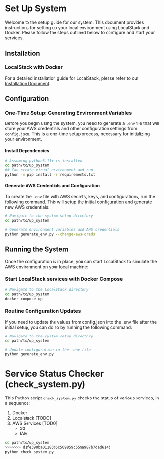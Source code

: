# Set Up System

Welcome to the setup guide for our system. This document provides instructions for setting up your local environment using LocalStack and Docker. Please follow the steps outlined below to configure and start your services.

## Installation

### LocalStack with Docker

For a detailed installation guide for LocalStack, please refer to our [Installation Document](https://docs.google.com/document/d/1o_DJDGDltexrNTf4f1FwmJNnVJGHw6XuyiyKcsxeGN4/edit?usp=sharing).

## Configuration

### One-Time Setup: Generating Environment Variables

Before you begin using the system, you need to generate a `.env` file that will store your AWS credentials and other configuration settings from `config.json`. This is a one-time setup process, necessary for initializing your environment.

#### Install Dependencies 
```bash
# Assuming python3.11+ is installed 
cd path/to/up_system
## Can create virual environment and run 
python -m pip install -r requirements.txt
```
#### Generate AWS Credentials and Configuration

To create the `.env` file with AWS secrets, keys, and configurations, run the following command. This will setup the initial configuration and generate new AWS credentials:

```bash
# Navigate to the system setup directory
cd path/to/up_system

# Generate environment variables and AWS credentials
python generate_env.py --change-aws-creds
```

## Running the System
Once the configuration is in place, you can start LocalStack to simulate the AWS environment on your local machine:

### Start LocalStack services with Docker Compose 
```bash
# Navigate to the LocalStack directory
cd path/to/up_system
docker-compose up
```

### Routine Configuration Updates
If you need to update the values from config.json into the .env file after the initial setup, you can do so by running the following command:

```bash
# Navigate to the system setup directory
cd path/to/up_system

# Update configuration in the .env file
python generate_env.py
```


# Service Status Checker (check_system.py)

This Python script `check_system.py` checks the status of various services, in a sequence:
1. Docker
2. Localstack [TODO]
3. AWS Services [TODO]
    - S3
    - IAM
```bash
cd path/to/up_system
>>>>>>> d1fe390ba01183d6c509859c559a987b7dad614d
python check_system.py
``` 
